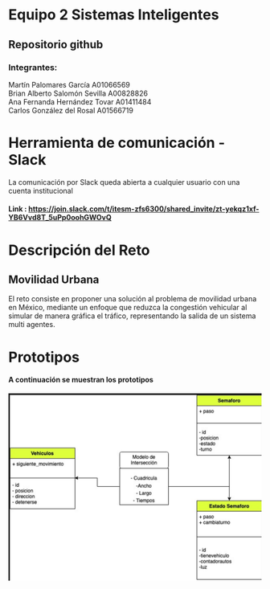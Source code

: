 # Equipo 2 Sistemas Inteligentes
## Repositorio github

### Integrantes: 
Martín Palomares García A01066569 </br>
Brian Alberto Salomón Sevilla A00828826 </br>
Ana Fernanda Hernández Tovar A01411484 </br>
Carlos González del Rosal  A01566719 </br>

# Herramienta de comunicación - Slack
La comunicación por Slack queda abierta a cualquier usuario con una cuenta institucional
#### Link : https://join.slack.com/t/itesm-zfs6300/shared_invite/zt-yekqz1xf-YB6Vvd8T_5uPp0oohGWOvQ

# Descripción del Reto
## Movilidad Urbana
El reto consiste en proponer una solución al problema de movilidad urbana en México, mediante un enfoque que reduzca la congestión vehicular al simular de manera gráfica el tráfico, representando la salida de un sistema multi agentes.

# Prototipos
#### A continuación se muestran los prototipos
![Imagen Prototipo](src/img/prototipo1.png)
